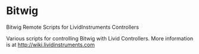 Bitwig
======

Bitwig Remote Scripts for LividInstruments Controllers

Various scripts for controlling Bitwig with Livid Controllers. More information is at http://wiki.lividinstruments.com
